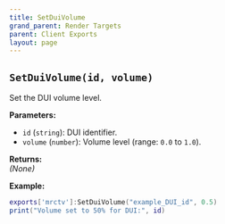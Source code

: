 ```yaml
---
title: SetDuiVolume
grand_parent: Render Targets
parent: Client Exports
layout: page
---
```


## `SetDuiVolume(id, volume)`
Set the DUI volume level.

**Parameters:**
- `id` (`string`): DUI identifier.
- `volume` (`number`): Volume level (range: `0.0` to `1.0`).

**Returns:**  
*(None)*  

**Example:**
```lua
exports['mrctv']:SetDuiVolume("example_DUI_id", 0.5)
print("Volume set to 50% for DUI:", id)
```